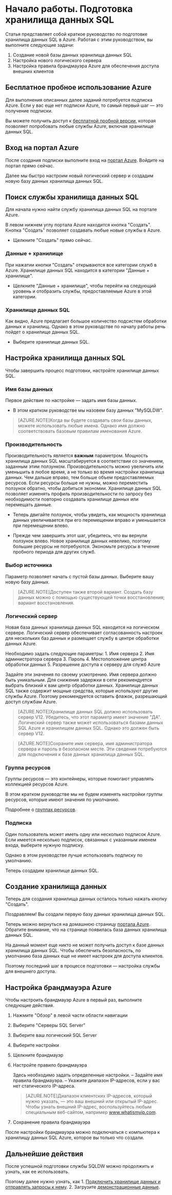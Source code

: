 <properties
   pageTitle="Начало работы. Подготовка хранилища данных SQL | Microsoft Azure"
   description="Подготовьте хранилище данных SQL, выполнив следующие действия и инструкции."
   services="sql-data-warehouse"
   documentationCenter="NA"
   authors="jrowlandjones"
   manager="barbkess"
   editor=""/>

<tags
   ms.service="sql-data-warehouse"
   ms.devlang="NA"
   ms.topic="hero-article"
   ms.tgt_pltfrm="NA"
   ms.workload="data-services"
   ms.date="06/23/2015"
   ms.author="JRJ@BigBangData.co.uk;barbkess"/>

# Начало работы. Подготовка хранилища данных SQL #

Статья представляет собой краткое руководство по подготовке хранилища данных SQL в Azure. Работая с этим руководством, вы выполните следующие задачи:

1. Создание новой базы данных хранилища данных SQL
2. Настройка нового логического сервера
3. Настройка правила брандмауэра Azure для обеспечения доступа внешних клиентов

## Бесплатное пробное использование Azure ##
Для выполнения описанных далее заданий потребуется подписка Azure. Если у вас еще нет подписки Azure, то самый первый шаг — это получение подписки.

Вы можете получить доступ к [бесплатной пробной версии][], которая позволяет попробовать любые службы Azure, включая хранилище данных SQL.


## Вход на портал Azure ##

После создания подписки выполните вход на [портал Azure][]. Войдите на портал прямо сейчас.

Далее мы быстро настроим новый логический сервер и создадим новую базу данных хранилища данных SQL.

## Поиск службы хранилища данных SQL

Для начала нужно найти службу хранилища данных SQL на портале Azure.

В левом нижнем углу портала Azure находится кнопка "Создать". Кнопка "Создать" позволяет создавать любые новые службы в Azure.

- Щелкните "Создать" прямо сейчас.

### Данные + хранилище

При нажатии кнопки "Создать" открываются все категории служб в Azure. Хранилище данных SQL находится в категории "Данные + хранилище".

- Щелкните "Данные + хранилище", чтобы перейти на следующий уровень и отобразить службы, предоставляемые Azure в этой категории.

### Хранилище данных SQL

Как видно, Azure предлагает большое количество подсистем обработки данных и хранилищ. Однако в этом руководстве по началу работы речь пойдет о хранилище данных SQL.

- Выберите хранилище данных SQL.

## Настройка хранилища данных SQL

Чтобы завершить процесс подготовки, настройте хранилище данных SQL.


### Имя базы данных

Первое действие по настройке — задать имя базы данных.



- В этом кратком руководстве мы назовем базу данных "MySQLDW".


> [AZURE.NOTE]Когда вы будете создавать свои базы данных, можете использовать любые имена. Однако имя должно соответствовать базовым правилам именования Azure.

### Производительность

Производительность является **важным** параметром. Мощность хранилища данных SQL масштабируется в соответствии со значением, заданным этим ползунком. Производительность можно увеличить или уменьшить в любое время, а не только во время настройки хранилища данных. Чем дальше вправо, тем больше объем предоставляемых ресурсов. Если ресурсы больше не нужны, можно переместить ползунок обратно, чтобы добиться экономии. Хранилище данных SQL позволяет изменять профиль производительности по запросу без необходимости повторно создавать хранилище данных или перемещать данные.

- Теперь двигайте ползунок, чтобы увидеть, как мощность хранилища данных увеличивается при его перемещении вправо и уменьшается при перемещении влево.

- Прежде чем завершить этот шаг, убедитесь, что вы вернули ползунок влево. Новое хранилище данных невелико, поэтому большие ресурсы не потребуются. Экономьте ресурсы в течение пробного периода для других служб.

### Выбор источника

Параметр позволяет начать с пустой базы данных. Выберите вашу новую базу данных.

> [AZURE.NOTE]Доступен также второй вариант. Создать базу данных можно с помощью существующей точки восстановления; вариант восстановления.

### Логический сервер

Новая база данных хранилища данных SQL находится на логическом сервере. Логический сервер обеспечивает согласованность настроек для нескольких баз данных и размещает службу в центре обработки данных Azure.

Необходимо задать следующие параметры: 1. Имя сервера 2. Имя администратора сервера 3. Пароль 4. Местоположение центра обработки данных 5. Разрешение доступа к серверу для служб Azure

Задайте эти значения по своему усмотрению. Имя сервера должно быть уникальным. Для снижения задержки в сети рекомендуется выбрать близкий к вам центр обработки данных. Хранилище данных SQL также содержит мощные средства, которые используют другие службы Azure. Поэтому рекомендуется оставить флажок, разрешающий доступ службам Azure.

> [AZURE.NOTE]Хранилище данных SQL должно использовать сервер V12. Убедитесь, что этот параметр имеет значение "ДА". Логический сервер также может использоваться базами данных SQL Azure и хранилищем данных SQL. Однако это должен быть сервер V12.

> [AZURE.NOTE]Сохраните имя сервера, имя администратора сервера и пароль в безопасном месте. Эти сведения потребуются для подключения к базе данных хранилища данных SQL.

### Группа ресурсов
Группы ресурсов — это контейнеры, которые помогают управлять коллекцией ресурсов Azure.

В этом кратком руководстве мы не будем изменять настройки группы ресурсов, которые имеют значения по умолчанию.

Подробнее о [группах ресурсов](../azure-portal/resource-group-portal.md).

### Подписка
Один пользователь может иметь одну или несколько подписок Azure. Если имеется несколько подписок, связанных с указанным именем входа, выберите нужную подписку.

Однако в этом руководстве лучше использовать подписку по умолчанию.

Теперь создадим хранилище данных SQL.

## Создание хранилища данных ##
Теперь для создания хранилища данных осталось только нажать кнопку "Создать".

Поздравляем! Вы создали первую базу данных хранилища данных SQL.

Теперь можно вернуться на домашнюю страницу [портала Azure][]. Обратите внимание, что на странице появилась база данных хранилища данных SQL.


На данный момент еще никто не может получить доступ к базе данных хранилища данных SQL. Чтобы обеспечить безопасность, по умолчанию база данных еще не имеет настроек для доступа клиентов.

Поэтому последний шаг в процессе подготовки — настройка службы для внешнего доступа.

## Настройка брандмауэра Azure ##

Чтобы настроить брандмауэр Azure в первый раз, выполните следующие действия.

1. Нажмите "Обзор" в левой части области навигации

2. Выберите "Серверы SQL Server"

3. Выберите ваш логический SQL Server

4. Выберите настройки

5. Щелкните брандмауэр

6. Настройте правило брандмауэра

    Здесь необходимо задать определенные настройки. – Задайте имя правила брандмауэра. – Укажите диапазон IP-адресов, если у вас нет статического IP-адреса.

    > [AZURE.NOTE]Диапазон клиентских IP-адресов, который нужно указать, — это ваш внешний или открытый IP-адрес. Чтобы узнать внешний IP-адрес, воспользуйтесь любым специальным веб-сайтом, например <a href="http://www.whatismyip.com" target="\_blank">www.whatismyip.com</a>.

7. Сохранение правила брандмауэра


После настройки брандмауэра можно подключаться с компьютера к хранилищу данных SQL Azure, которое вы только что создали.

## Дальнейшие действия

После успешной подготовки службы SQLDW можно продолжить и узнать, как ее использовать.

Поэтому далее нужно узнать, как 1. [Подключить хранилище данных и отправлять запросы к нему][]. 2. Загрузите [демонстрационные данные].

<!--Image references-->


<!-- Articles -->
[Подключить хранилище данных и отправлять запросы к нему]: sql-data-warehouse-get-started-connect-query.md
[демонстрационные данные]: ./sql-data-warehouse-get-started-load-samples.md

<!--External links-->
[бесплатной пробной версии]: https://azure.microsoft.com/ru-ru/pricing/free-trial/
[портал Azure]: https://portal.azure.com/
[портала Azure]: https://portal.azure.com/

<!---HONumber=August15_HO6-->